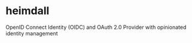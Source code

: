# heimdall

OpenID Connect Identity (OIDC) and OAuth 2.0 Provider with opinionated identity management

